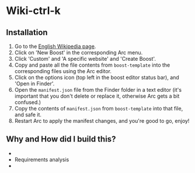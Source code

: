 # Wiki-ctrl-k

## Installation

1. Go to the [English Wikipedia page](https://en.wikipedia.org/wiki/Main_Page).
2. Click on 'New Boost' in the corresponding Arc menu.
3. Click 'Custom' and 'A specific website' and 'Create Boost'.
4. Copy and paste all the file contents from `boost-template` into the corresponding files using the Arc editor.
5. Click on the options icon (top left in the boost editor status bar), and 'Open in Finder'.
6. Open the `manifest.json` file from the Finder folder in a text editor (it's important that you don't delete or replace it, otherwise Arc gets a bit confused.)
7. Copy the contents of `manifest.json` from `boost-template` into that file, and safe it.
8. Restart Arc to apply the manifest changes, and you're good to go, enjoy!

## Why and How did I build this?

- 
- Requirements analysis
- 

####
